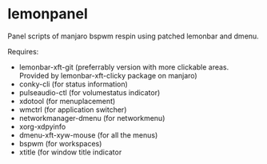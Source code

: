 # lemonpanel
Panel scripts of manjaro bspwm respin using patched lemonbar and dmenu. 

Requires:
- lemonbar-xft-git (preferrably version with more clickable areas. Provided by lemonbar-xft-clicky package on manjaro)
- conky-cli (for status information)
- pulseaudio-ctl (for volumestatus indicator)
- xdotool (for menuplacement)
- wmctrl (for application switcher)
- networkmanager-dmenu (for networkmenu)
- xorg-xdpyinfo
- dmenu-xft-xyw-mouse (for all the menus)
- bspwm (for workspaces)
- xtitle (for window title indicator

